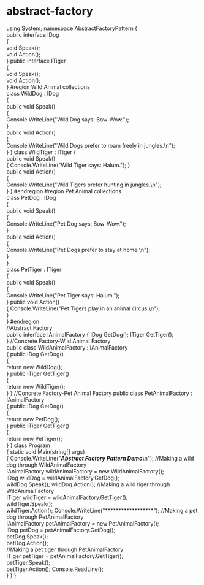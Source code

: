 # abstract-factory
using System;
namespace AbstractFactoryPattern 
{    
public interface IDog   
 {       
 void Speak();                
void Action();   
 }
   public interface ITiger   
 {       
 void Speak();                
void Action();   
 }
    #region Wild Animal collections    
class WildDog : IDog   
 {     
   public void Speak()    
    {            
Console.WriteLine("Wild Dog says: Bow-Wow.");     
   }                
public void Action()        
{            
 Console.WriteLine("Wild Dogs prefer to roam freely in jungles.\n");        
}
 }
    class WildTiger : ITiger
    {        
public void Speak()        
{
Console.WriteLine("Wild Tiger says: Halum.");
 }      
  public void Action()    
    {          
  Console.WriteLine("Wild Tigers prefer hunting in jungles.\n");    
    }
    }    #endregion
    #region Pet Animal collections  
  class PetDog : IDog  
  {       
 public void Speak()       
 {            
Console.WriteLine("Pet Dog says: Bow-Wow.");       
 }       
 public void Action()        
{            
Console.WriteLine("Pet Dogs prefer to stay at home.\n");      
  }          
  }   
 class PetTiger : ITiger   
 {      
  public void Speak()      
  {            
Console.WriteLine("Pet Tiger says: Halum.");      
  }
 public void Action()        
{
           Console.WriteLine("Pet Tigers play in an animal circus.\n");       
 }           
 }
    #endregion   
 //Abstract Factory   
 public interface IAnimalFactory
    { 
       IDog GetDog();
       ITiger GetTiger();  
  } 
   //Concrete Factory-Wild Animal Factory  
  public class WildAnimalFactory : IAnimalFactory   
 {
        public IDog GetDog()        
        {        
    return new WildDog();      
       }
        public ITiger GetTiger()        
        {           
         return new WildTiger();       
         } 
   } 
   //Concrete Factory-Pet Animal Factory 
   public class PetAnimalFactory : IAnimalFactory  
  {
        public IDog GetDog()    
           {   
         return new PetDog();       
            }
        public ITiger GetTiger()   
          {           
               return new PetTiger();       
         }
 }
    class Program   
 { 
       static void Main(string[] args)    
    {
            Console.WriteLine("***Abstract Factory Pattern Demo***\n");
            //Making a wild dog through WildAnimalFactory        
          IAnimalFactory wildAnimalFactory = new WildAnimalFactory();      
          IDog wildDog = wildAnimalFactory.GetDog();         
          wildDog.Speak(); 
           wildDog.Action();            //Making a wild tiger through WildAnimalFactory        
            ITiger wildTiger = wildAnimalFactory.GetTiger();                       
           wildTiger.Speak();      
           wildTiger.Action();
            Console.WriteLine("******************");
            //Making a pet dog through PetAnimalFactory          
         IAnimalFactory petAnimalFactory = new PetAnimalFactory();            
            IDog petDog = petAnimalFactory.GetDog();                    
             petDog.Speak();    
          petDog.Action();            
     //Making a pet tiger through PetAnimalFactory     
       ITiger petTiger = petAnimalFactory.GetTiger();               
         petTiger.Speak();            
     petTiger.Action();
            Console.ReadLine();     
   }    } } 
